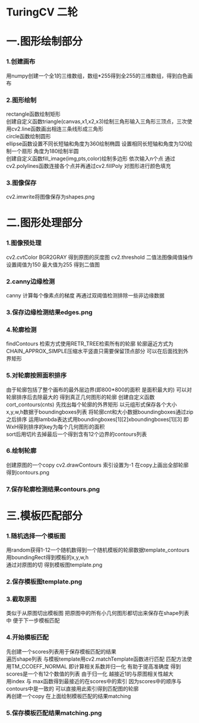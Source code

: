 # TuringCV 二轮





# 一.图形绘制部分

### 1.创建画布
用numpy创建一个全1的三维数组，数组*255得到全255的三维数组，得到白色画布

### 2.图形绘制
rectangle函数绘制矩形<br/>
创建自定义函数triangle(canvas,x1,x2,x3)绘制三角形输入三角形三顶点，三次使用cv2.line函数画出相连三条线形成三角形  
circle函数绘制圆形<br/>
ellipse函数设置不同长短轴和角度为360绘制椭圆 设置相同长短轴和角度为120绘制一个扇形 角度为180绘制半圆<br/>
创建自定义函数fill_image(img,pts,color)绘制多边形 依次输入n个点 通过cv2.polylines函数连接各个点并再通过cv2.fillPoly
对图形进行颜色填充<br/>

### 3.图像保存
cv2.imwrite将图像保存为shapes.png





# 二.图形处理部分

### 1.图像预处理
cv2.cvtColor BGR2GRAY 得到原图的灰度图
cv2.threshold 二值法图像阈值操作 设置阈值为150 最大值为255 得到二值图

### 2.canny边缘检测
canny 计算每个像素点的梯度 再通过双阈值检测排除一些非边缘数据

### 3.保存边缘检测结果edges.png

### 4.轮廓检测
findContours 检索方式使用RETR_TREE检索所有的轮廓 轮廓逼近方式为CHAIN_APPROX_SIMPLE压缩水平竖直只需要保留顶点部分 
可以在后面找到外界矩形 

### 5.对轮廓按照面积排序
由于轮廓包括了整个画布的最外层边界(即800*800的面积 是面积最大的) 可以对轮廓排序后去除最大的 得到真正几何图形的轮廓
创建自定义函数cort_contours(cnts) 先找出每个轮廓的外界矩形 以元组形式保存各个大小x,y,w,h数据于boundingboxes列表
将轮廓cnt和大小数据boundingboxes通过zip之后排序 运用lambda表达式用boundingboxes[1][2]xboundingboxes[1][3]
即WxH得到排序的key为每个几何图形的面积<br/>
sort后用切片去掉最后一个得到含有12个边界的contours列表

### 6.绘制轮廓
创建原图的一个copy
cv2.drawContours 索引设置为-1 在copy上画出全部轮廓得到contours.png

### 7.保存轮廓检测结果contours.png





# 三.模板匹配部分

### 1.随机选择一个模板图
用random获得1-12一个随机数得到一个随机模板的轮廓数据template_contours<br/>
用boundingRect得到模板的x,y,w,h<br/>
通过对原图的切 得到模板图template.png

### 2.保存模板图template.png

### 3.截取原图
类似于从原图切出模板图 把原图中的所有小几何图形都切出来保存在shape列表中 便于下一步模板匹配<br/>

### 4.开始模板匹配
先创建一个scores列表用于保存模板匹配的结果<br/>
遍历shape列表 与模板template用cv2.matchTemplate函数进行匹配 匹配方法使用TM_CCOEFF_NORMAL 即计算相关系数并归一化
有助于提高准确度 得到scores是一个有12个数值的列表 由于归一化 越接近1的与原图相关性越大<br/>
用index 与 max函数得到最接近的在scores中的索引 因为scores中的顺序与contours中是一致的 可以直接用此索引得到匹配图的轮廓<br/>
再创建一个copy 在上面绘制模板匹配的结果matching

### 5.保存模板匹配结果matching.png



 
